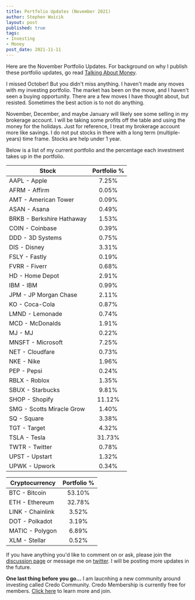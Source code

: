 ```yaml
---
title: Portfolio Updates (November 2021)
author: Stephen Woicik
layout: post
published: true
tags:
- Investing
- Money
post_date: 2021-11-11
---
```

Here are the November Portfolio Updates. For background on why I publish these portfolio updates, go read [Talking About Money](https://swoicik.com/2020/talk-about-money).

I missed October! But you didn't miss anything. I haven't made any moves with my investing portfolio. The market has been on the move, and I haven't seen a buying opportunity. There are a few moves I have thought about, but resisted. Sometimes the best action is to not do anything.

November, December, and maybe January will likely see some selling in my brokerage account. I will be taking some profits off the table and using the money for the holidays. Just for reference, I treat my brokerage account more like savings. I do not put stocks in there with a long term (multiple-years) time frame. Stocks are help under 1 year.

Below is a list of my current portfolio and the percentage each investment takes up in the portfolio.

| Stock                       | Portfolio % |
| ---                         | :---:       |
| AAPL - Apple                | 7.25%       |
| AFRM - Affirm               | 0.05%       |
| AMT - American Tower        | 0.09%       |
| ASAN - Asana                | 0.49%       |
| BRKB - Berkshire Hathaway   | 1.53%       |
| COIN - Coinbase             | 0.39%       |
| DDD - 3D Systems            | 0.75%       |
| DIS - Disney                | 3.31%       |
| FSLY - Fastly               | 0.19%       |
| FVRR - Fiverr               | 0.68%       |
| HD - Home Depot             | 2.91%       |
| IBM - IBM                   | 0.99%       |
| JPM - JP Morgan Chase       | 2.11%       |
| KO - Coca-Cola              | 0.87%       |
| LMND - Lemonade             | 0.74%       |
| MCD - McDonalds             | 1.91%       |
| MJ - MJ                     | 0.22%       |
| MNSFT - Microsoft           | 7.25%       |
| NET - Cloudfare             | 0.73%       |
| NKE - Nike                  | 1.96%       |
| PEP - Pepsi                 | 0.24%       |
| RBLX - Roblox               | 1.35%       |
| SBUX - Starbucks            | 9.81%       |
| SHOP - Shopify              | 11.12%      |
| SMG - Scotts Miracle Grow   | 1.40%       |
| SQ - Square                 | 3.38%       |
| TGT - Target                | 4.32%       |
| TSLA - Tesla                | 31.73%      |
| TWTR - Twitter              | 0.78%       |
| UPST - Upstart              | 1.32%       |
| UPWK - Upwork               | 0.34%       |


| Cryptocurrency              | Portfolio % |
| ---                         | :---:       |
| BTC - Bitcoin               | 53.10%      |
| ETH - Ethereum              | 32.78%      |
| LINK - Chainlink            | 3.52%       |
| DOT - Polkadot              | 3.19%       |
| MATIC - Polygon             | 6.89%       |
| XLM - Stellar               | 0.52%       |

If you have anything you'd like to comment on or ask, please join the [discussion page](https://github.com/swoicik/swoicik.github.io/discussions/22) or message me on [twitter](https://twitter.com/swoicik). I will be posting more updates in the future. 

**One last thing before you go...** I am laucnhing a new community around investing called Credo Community. Credo Membership is currently free for members. [Click here](https://community.investwithcredo.com/home) to learn more and join. 
